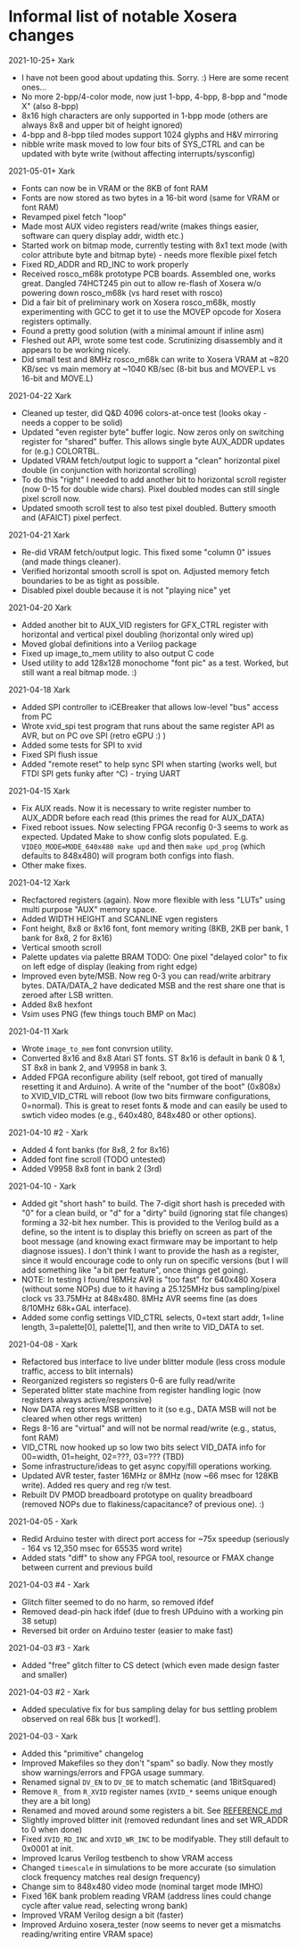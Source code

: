 # Informal list of notable Xosera changes

2021-10-25+ Xark

* I have not been good about updating this. Sorry. :)  Here are some recent ones...
* No more 2-bpp/4-color mode, now just 1-bpp, 4-bpp, 8-bpp and "mode X" (also 8-bpp)
* 8x16 high characters are only supported in 1-bpp mode (others are always 8x8
  and upper bit of height ignored)
* 4-bpp and 8-bpp tiled modes support 1024 glyphs and H&V mirroring
* nibble write mask moved to low four bits of SYS_CTRL and can be updated with
  byte write (without affecting interrupts/sysconfig)

2021-05-01+ Xark

* Fonts can now be in VRAM or the 8KB of font RAM
* Fonts are now stored as two bytes in a 16-bit word (same for VRAM or font RAM)
* Revamped pixel fetch "loop"
* Made most AUX video registers read/write (makes things easier, software can query display addr, width etc.)
* Started work on bitmap mode, currently testing with 8x1 text mode (with color attribute byte and bitmap byte) - needs more flexible pixel fetch
* Fixed RD_ADDR and RD_INC to work properly
* Received rosco_m68k prototype PCB boards. Assembled one, works great.  Dangled 74HCT245 pin out to allow re-flash of Xosera w/o powering down rosco_m68k (vs hard reset with rosco)
* Did a fair bit of preliminary work on Xosera rosco_m68k, mostly experimenting with GCC to get it to use the MOVEP opcode for Xosera registers optimally.
* Found a pretty good solution (with a minimal amount if inline asm)
* Fleshed out API, wrote some test code.  Scrutinizing disassembly and it appears to be working nicely.
* Did small test and 8MHz rosco_m68k can write to Xosera VRAM at ~820 KB/sec vs main memory at ~1040 KB/sec (8-bit bus and MOVEP.L vs 16-bit and MOVE.L)

2021-04-22 Xark

* Cleaned up tester, did Q&D 4096 colors-at-once test (looks okay - needs a copper to be solid)
* Updated "even register byte" buffer logic.  Now zeros only on switching register for "shared" buffer.  This allows single byte AUX_ADDR updates for (e.g.) COLORTBL.
* Updated VRAM fetch/output logic to support a "clean" horizontal pixel double (in conjunction with horizontal scrolling)
* To do this "right" I needed to add another bit to horizontal scroll register (now 0-15 for double wide chars). Pixel doubled modes can still single pixel scroll now.
* Updated smooth scroll test to also test pixel doubled.  Buttery smooth and (AFAICT) pixel perfect.

2021-04-21 Xark

* Re-did VRAM fetch/output logic.  This fixed some "column 0" issues (and made things cleaner).
* Verified horizontal smooth scroll is spot on.  Adjusted memory fetch boundaries to be as tight as possible.
* Disabled pixel double because it is not "playing nice" yet

2021-04-20 Xark

* Added another bit to AUX_VID registers for GFX_CTRL register with horizontal and vertical pixel doubling (horizontal only wired up)
* Moved global definitions into a Verilog package
* Fixed up image_to_mem utility to also output C code
* Used utility to add 128x128 monochome "font pic" as a test.  Worked, but still want a real bitmap mode. :)

2021-04-18 Xark

* Added SPI controller to iCEBreaker that allows low-level "bus" access from PC
* Wrote xvid_spi test program that runs about the same register API as AVR, but on PC ove SPI (retro eGPU :) )
* Added some tests for SPI to xvid
* Fixed SPI flush issue
* Added "remote reset" to help sync SPI when starting (works well, but FTDI SPI gets funky after ^C) - trying UART

2021-04-15 Xark

* Fix AUX reads.  Now it is necessary to write register number to AUX_ADDR before each read (this primes the read for AUX_DATA)
* Fixed reboot issues.  Now selecting FPGA reconfig 0-3 seems to work as expected.  Updated Make to show config slots populated. E.g. `VIDEO_MODE=MODE_640x480 make upd` and then `make upd_prog` (which defaults to 848x480) will program both configs into flash.
* Other make fixes.

2021-04-12 Xark

* Recfactored registers (again).  Now more flexible with less "LUTs" using multi purpose "AUX" memory space.
* Added WIDTH HEIGHT and SCANLINE vgen registers
* Font height, 8x8 or 8x16 font, font memory writing (8KB, 2KB per bank, 1 bank for 8x8, 2 for 8x16)
* Vertical smooth scroll
* Palette updates via palette BRAM TODO: One pixel "delayed color" to fix on left edge of display (leaking from right edge)
* Improved even byte/MSB.  Now reg 0-3 you can read/write arbitrary bytes.  DATA/DATA_2 have dedicated MSB and the rest share one that is zeroed after LSB written.
* Added 8x8 hexfont
* Vsim uses PNG (few things touch BMP on Mac)

2021-04-11 Xark

* Wrote `image_to_mem` font convrsion utility.
* Converted 8x16 and 8x8 Atari ST fonts.  ST 8x16 is default in bank 0 & 1, ST 8x8 in bank 2, and V9958 in bank 3.
* Added FPGA reconfigure ability (self reboot, got tired of manually resetting it and Arduino).  A write of the "number of the boot" (0x808x) to XVID_VID_CTRL will reboot (low two bits firmware configurations, 0=normal).  This is great to reset fonts & mode and can easily be used to swtich video modes (e.g., 640x480, 848x480 or other options).

2021-04-10 #2 - Xark

* Added 4 font banks (for 8x8, 2 for 8x16)
* Added font fine scroll (TODO untested)
* Added V9958 8x8 font in bank 2 (3rd)

2021-04-10 - Xark

* Added git "short hash" to build.  The 7-digit short hash is preceded with "0" for a clean build, or "d" for a "dirty" build (ignoring stat file changes) forming a 32-bit hex number.  This is provided to the Verilog build as a define, so the intent is to display this briefly on screen as part of the boot message (and knowing exact firmware may be important to help diagnose issues).  I don't  think I want to provide the hash as a register, since it would encourage code to only run on specific versions (but I will add something like "a bit per feature", once things get going).
* NOTE: In testing I found 16MHz AVR is "too fast" for 640x480 Xosera (without some NOPs) due to it having a 25.125MHz bus sampling/pixel clock vs 33.75MHz at 848x480.  8MHz AVR seems fine (as does 8/10MHz 68k+GAL interface).
* Added some config settings  VID_CTRL selects, 0=text start addr, 1=line length, 3=palette[0], palette[1], and then write to VID_DATA to set.

2021-04-08 - Xark

* Refactored bus interface to live under blitter module (less cross module traffic, access to blit internals)
* Reorganized registers so registers 0-6 are fully read/write
* Seperated blitter state machine from register handling logic (now registers always active/responsive)
* Now DATA reg stores MSB written to it (so e.g., DATA MSB will not be cleared when other regs written)
* Regs 8-16 are "virtual" and will not be normal read/write (e.g., status, font RAM)
* VID_CTRL now hooked up so low two bits select VID_DATA info for 00=width, 01=height, 02=???, 03=??? (TBD)
* Some infrastructure/ideas to get async copy/fill operations working.
* Updated AVR tester, faster 16MHz or 8MHz (now ~66 msec for 128KB write).  Added res query and reg r/w test.
* Rebuilt DV PMOD breadboard prototype on quality breadboard (removed NOPs due to flakiness/capacitance? of previous one). :)

2021-04-05 - Xark

* Redid Arduino tester with direct port access for ~75x speedup (seriously - 164 vs 12,350 msec for 65535 word write)
* Added stats "diff" to show any FPGA tool, resource or FMAX change between current and previous build

2021-04-03 #4 - Xark

* Glitch filter seemed to do no harm, so removed ifdef
* Removed dead-pin hack ifdef (due to fresh UPduino with a working pin 38 setup)
* Reversed bit order on Arduino tester (easier to make fast)

2021-04-03 #3 - Xark

* Added "free" glitch filter to CS detect (which even made design faster and smaller)

2021-04-03 #2 - Xark

* Added speculative fix for bus sampling delay for bus settling problem observed on real 68k bus [t worked!].

2021-04-03 - Xark

* Added this "primitive" changelog
* Improved Makefiles so they don't "spam" so badly.  Now they mostly show warnings/errors and FPGA usage summary.
* Renamed signal `DV_EN` to `DV_DE` to match schematic (and 1BitSquared)
* Remove `R_` from `R_XVID` register names (`XVID_*` seems unique enough they are a bit long)
* Renamed and moved around some registers a bit.  See [REFERENCE.md](REFERENCE.md)
* Slightly improved blitter init (removed redundant lines and set WR_ADDR to 0 when done)
* Fixed `XVID_RD_INC` and `XVID_WR_INC` to be modifyable.  They still default to 0x0001 at init.
* Improved Icarus Verilog testbench to show VRAM access
* Changed `timescale` in simulations to be more accurate (so simulation clock frequency matches real design frequency)
* Change sim to 848x480 video mode (nominal target mode IMHO)
* Fixed 16K bank problem reading VRAM (address lines could change cycle after value read, selecting wrong bank)
* Improved VRAM Verilog design a bit (faster)
* Improved Arduino xosera_tester (now seems to never get a mismatchs reading/writing entire VRAM space)
